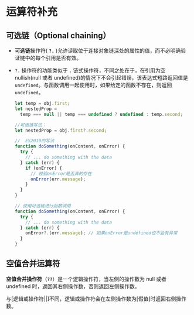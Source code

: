 # 运算符补充

## 可选链（Optional chaining）

- **可选链**操作符( **`?.`** )允许读取位于连接对象链深处的属性的值，而不必明确验证链中的每个引用是否有效。

- `?.` 操作符的功能类似于 `.` 链式操作符，不同之处在于，在引用为空 nullish(null 或者 undefined)的情况下不会引起错误，该表达式短路返回值是 `undefined`。与函数调用一起使用时，如果给定的函数不存在，则返回 `undefined`。

  ```js
  let temp = obj.first;
  let nestedProp =
    temp === null || temp === undefined ? undefined : temp.second;

  //可选链写法：
  let nestedProp = obj.first?.second;
  ```

  ```js
  //  ES2019的写法
  function doSomething(onContent, onError) {
    try {
      // ... do something with the data
    } catch (err) {
      if (onError) {
        // 校验onError是否真的存在
        onError(err.message);
      }
    }
  }

  // 使用可选链进行函数调用
  function doSomething(onContent, onError) {
    try {
      // ... do something with the data
    } catch (err) {
      onError?.(err.message); // 如果onError是undefined也不会有异常
    }
  }
  ```

## 空值合并运算符

**空值合并操作符**（**`??`**）是一个逻辑操作符，当左侧的操作数为 null 或者 undefined 时，返回其右侧操作数，否则返回左侧操作数。

与[逻辑或操作符||]不同，逻辑或操作符会在左侧操作数为[假值]时返回右侧操作数。
